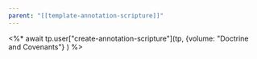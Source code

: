 ```yaml
---
parent: "[[template-annotation-scripture]]"
---
```

<%* await tp.user["create-annotation-scripture"](tp, {volume: "Doctrine and Covenants"} ) %>
